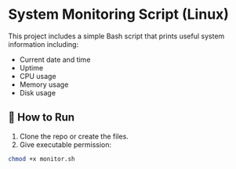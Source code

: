 # System Monitoring Script (Linux)

This project includes a simple Bash script that prints useful system information including:

- Current date and time
- Uptime
- CPU usage
- Memory usage
- Disk usage

## 🔧 How to Run

1. Clone the repo or create the files.
2. Give executable permission:

```bash
chmod +x monitor.sh

